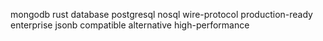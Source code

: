 mongodb
rust
database
postgresql
nosql
wire-protocol
production-ready
enterprise
jsonb
compatible
alternative
high-performance
